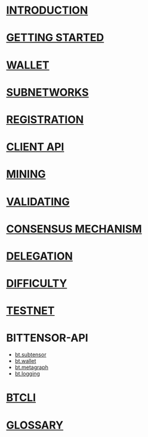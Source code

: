 
# [INTRODUCTION](intro/index.md)

# [GETTING STARTED](getting-started/installation.md)

# [WALLET](getting-started/wallets.md)

# [SUBNETWORKS](subnetworks/subnetworks.md)

# [REGISTRATION](subnetworks/registration.md)

# [CLIENT API](clients/clients.md)

# [MINING](mining/mining.md)

# [VALIDATING](validating/validating.md)

# [CONSENSUS MECHANISM](validating/yuma-consensus.md)

# [DELEGATION](delegation/delegation.md)


# [DIFFICULTY](reference/difficulty.md)

# [TESTNET](reference/testnet.md)

# BITTENSOR-API
- [bt.subtensor](bittensor-api/bt.subtensor.md)
- [bt.wallet](bittensor-api/bt.wallet.md)
- [bt.metagraph](bittensor-api/bt.metagraph.md)
- [bt.logging](bittensor-api/bt.logging.md)

# [BTCLI](reference/btcli.md)

# [GLOSSARY](glossary/glossary.md)


